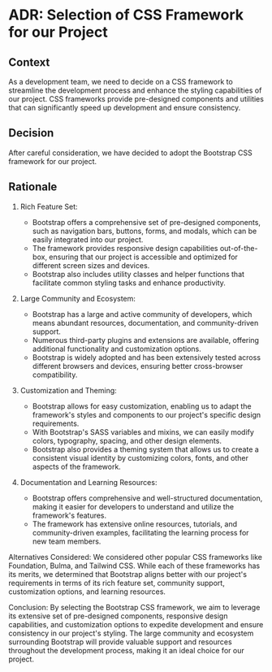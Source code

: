 # ADR: Selection of CSS Framework for our Project

## Context
As a development team, we need to decide on a CSS framework to streamline the development process and enhance the styling capabilities of our project. CSS frameworks provide pre-designed components and utilities that can significantly speed up development and ensure consistency.

## Decision
After careful consideration, we have decided to adopt the Bootstrap CSS framework for our project.

## Rationale

1. Rich Feature Set:
   - Bootstrap offers a comprehensive set of pre-designed components, such as navigation bars, buttons, forms, and modals, which can be easily integrated into our project.
   - The framework provides responsive design capabilities out-of-the-box, ensuring that our project is accessible and optimized for different screen sizes and devices.
   - Bootstrap also includes utility classes and helper functions that facilitate common styling tasks and enhance productivity.

2. Large Community and Ecosystem:
   - Bootstrap has a large and active community of developers, which means abundant resources, documentation, and community-driven support.
   - Numerous third-party plugins and extensions are available, offering additional functionality and customization options.
   - Bootstrap is widely adopted and has been extensively tested across different browsers and devices, ensuring better cross-browser compatibility.

3. Customization and Theming:
   - Bootstrap allows for easy customization, enabling us to adapt the framework's styles and components to our project's specific design requirements.
   - With Bootstrap's SASS variables and mixins, we can easily modify colors, typography, spacing, and other design elements.
   - Bootstrap also provides a theming system that allows us to create a consistent visual identity by customizing colors, fonts, and other aspects of the framework.

4. Documentation and Learning Resources:
   - Bootstrap offers comprehensive and well-structured documentation, making it easier for developers to understand and utilize the framework's features.
   - The framework has extensive online resources, tutorials, and community-driven examples, facilitating the learning process for new team members.

Alternatives Considered:
We considered other popular CSS frameworks like Foundation, Bulma, and Tailwind CSS. While each of these frameworks has its merits, we determined that Bootstrap aligns better with our project's requirements in terms of its rich feature set, community support, customization options, and learning resources.

Conclusion:
By selecting the Bootstrap CSS framework, we aim to leverage its extensive set of pre-designed components, responsive design capabilities, and customization options to expedite development and ensure consistency in our project's styling. The large community and ecosystem surrounding Bootstrap will provide valuable support and resources throughout the development process, making it an ideal choice for our project.

